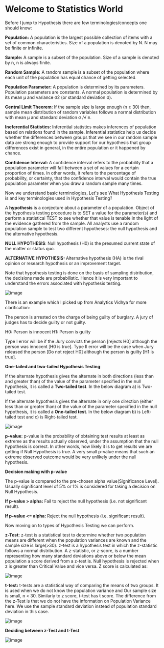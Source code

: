 # Welcome to Statistics World

Before I jump to Hypothesis there are few terminologies/concepts one should know:

**Population:** A population is the largest possible collection of items with a set of common characteristics. Size of a population is denoted by N. N may be finite or infinite.

**Sample:** A sample is a subset of the population. Size of a sample is denoted by n, n is always finite.

**Random Sample:** A random sample is a subset of the population where each unit of the population has equal chance of getting selected.

**Population Parameter:** A population is determined by its parameters. Population parameters are constants. A normal population is determined by its mean μ and variance σ2 (or standard deviation σ).

**Central Limit Theorem:** If the sample size is large enough (n ≥ 30) then, sample mean distribution of random variables follows a normal distribution with mean μ and standard deviation σ /√  n.

**Ineferential Statistics:** Inferential statistics makes inferences of population based on relations found in the sample. Inferential statistics help us decide whether the differences between groups that we see in our random sample data are strong enough to provide support for our hypothesis that group differences exist in general, in the entire population or it happened by chance.

**Confidence Interval:** A confidence interval refers to the probability that a population parameter will fall between a set of values for a certain proportion of times. In other words, it refers to the percentage of probability, or certainty, that the confidence interval would contain the true population parameter when you draw a random sample many times. 

Now we understand basic terminologies, Let's see What Hypothesis Testing is and key terminologies used in Hypothesis Testing?

A **hypothesis** is a conjecture about a parameter of a population. Object of the hypothesis testing procedure is to SET a value for the parameter(s) and perform a statistical TEST to see whether that value is tenable in the light of the evidence gathered from the sample. All analysts use a random population sample to test two different hypotheses: the null hypothesis and the alternative hypothesis.

**NULL HYPOTHESIS**: Null hypothesis (H0) is the presumed current state of the matter or status quo.

**ALTERNATIVE HYPOTHESIS:** Alternative hypothesis (HA) is the rival opinion or research hypothesis or an improvement target.

Note that hypothesis testing is done on the basis of sampling distribution, the decisions made are probabilistic. Hence it is very important to understand the errors associated with hypothesis testing.

![image](https://user-images.githubusercontent.com/63853707/122728265-9499ce80-d295-11eb-8a3e-38ae80312194.png)

There is an example which I picked up from Analytics Vidhya for more clarification:

The person is arrested on the charge of being guilty of burglary. A jury of judges has to decide guilty or not guilty.

H0: Person is innocent
H1: Person is guilty

Type I error will be if the Jury convicts the person [rejects H0] although the person was innocent [H0 is true].
Type II error will be the case when Jury released the person [Do not reject H0] although the person is guilty [H1 is true].

**One-tailed and two-tailed Hypothesis Testing**

If the alternate hypothesis gives the alternate in both directions (less than and greater than) of the value of the parameter specified in the null hypothesis, it is called a **Two-tailed test**. In the below diagram a) is Two-tailed test.

If the alternate hypothesis gives the alternate in only one direction (either less than or greater than) of the value of the parameter specified in the null hypothesis, it is called a **One-tailed test**. In the below diagram b) is Left-tailed test and c) is Right-tailed test.

![image](https://user-images.githubusercontent.com/63853707/122740069-3d99f680-d2a1-11eb-9812-313b6c60be54.png)

**p-value:** p-value is the probability of obtaining test results at least as extreme as the results actually observed, under the assumption that the null hypothesis is correct. In other words, how likely it is to get results we are getting if Null Hypothesis is true. A very small p-value means that such an extreme observed outcome would be very unlikely under the null hypothesis.

**Decision making with p-value**

The p-value is compared to the pre-chosen alpha value(Significance Level). Usually significant level of 5% or 1% is considered for taking a decision on Null Hypothesis.

**If p-value > alpha:** Fail to reject the null hypothesis (i.e. not significant result).

**If p-value <= alpha:** Reject the null hypothesis (i.e. significant result).

Now moving on to types of Hypothesis Testing we can perform.

**z-Test:**  z-test is a statistical test to determine whether two population means are different when the population variances are known and the sample size is large(>30). z-test is a hypothesis test in which the z-statistic follows a normal distribution. A z-statistic, or z-score, is a number representing how many standard deviations above or below the mean population a score derived from a z-test is. Null hypothesis is rejected when z is greater than Critical Value and vice versa. Z score is calculated as:

![image](https://user-images.githubusercontent.com/63853707/122749513-0f211900-d2ab-11eb-92f7-c05cde40e248.png)


**t-test:** t-tests are a statistical way of comparing the means of two groups. It is used when we do not know the population variance and Our sample size is small, n < 30. Similarly to z score, t-test has t score. The difference from the z-Test is that we do not have the information on Population Variance here. We use the sample standard deviation instead of population standard deviation in this case.

![image](https://user-images.githubusercontent.com/63853707/122749635-311a9b80-d2ab-11eb-8217-6899d283bae8.png)


**Deciding between z-Test and t-Test**

![image](https://user-images.githubusercontent.com/63853707/122744040-3c6ac880-d2a5-11eb-81db-b3d230942d29.png)
